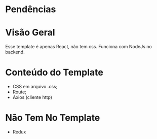 # Pendências



# Visão Geral
Esse template é apenas React, não tem css.
Funciona com NodeJs no backend.



# Conteúdo do Template
- CSS em arquivo .css;
- Route;
- Axios (cliente http)



# Não Tem No Template
- Redux